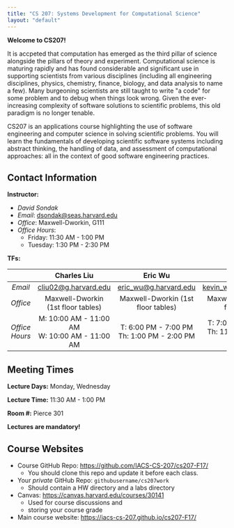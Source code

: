 ```yaml
---
title: "CS 207: Systems Development for Computational Science"
layout: "default"
---
```


**Welcome to CS207!**

It is accpeted that computation has emerged as the third pillar of science alongside the 
pillars of theory and experiment.  Computational science is maturing rapidly and has found 
considerable and significant use in supporting scientists from various disciplines (including all 
engineering disciplines, physics, chemistry, finance, biology, and data analysis to name 
a few).  Many burgeoning scientists are still taught to write "a code" for some problem 
and to debug when things look wrong.  Given the ever-increasing complexity of software 
solutions to scientific problems, this old paradigm is no longer tenable.

CS207 is an applications course highlighting the use of software engineering and computer 
science in solving scientific problems. You will learn the fundamentals of developing 
scientific software systems including abstract thinking, the handling of data, and 
assessment of computational approaches: all in the context of good software engineering 
practices.

## Contact Information

**Instructor:** 

* *David Sondak*   
* *Email*:  <dsondak@seas.harvard.edu>
* *Office*:  Maxwell-Dworkin, G111  
* *Office Hours*:  
  * Friday: 11:30 AM - 1:00 PM  
  * Tuesday: 1:30 PM - 2:30 PM

**TFs:**

|               | **Charles Liu**                                      | **Eric Wu**                                     | **Kevin Wu**                                        |
| :---:         | :---:                                                | :---:                                           | :---:                                               |
| *Email*       | <cliu02@g.harvard.edu>                               | <eric_wu@g.harvard.edu>                         | <kevin_wu@g.harvard.edu>                            |
| *Office*      | Maxwell-Dworkin (1st floor tables)                   | Maxwell-Dworkin (1st floor tables)              | Maxwell-Dworkin (1st floor tables)                  |
| *Office Hours*| M: 10:00 AM - 11:00 AM <br> W:  10:00 AM - 11:00 AM  | T: 6:00 PM - 7:00 PM <br> Th: 1:00 PM - 2:00 PM | T: 7:00 PM - 8:00 PM <br> Th: 11:00 AM - 12:00 PM   |


## Meeting Times

**Lecture Days:**  Monday, Wednesday

**Lecture Time:**  11:30 AM - 1:00 PM

**Room \#:**  Pierce 301

**Lectures are mandatory!**

## Course Websites

* Course GitHub Repo: <https://github.com/IACS-CS-207/cs207-F17/> 
  * You should clone this repo and update it before each class.
* Your *private* GitHub Repo: `githubusername/cs207work`
  * Should contain a HW directory and a labs directory
* Canvas: <https://canvas.harvard.edu/courses/30141>
  * Used for course discussions and 
  * storing your course grade 
* Main course website:  <https://iacs-cs-207.github.io/cs207-F17/>



